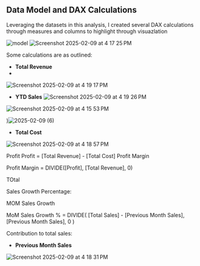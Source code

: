 
## Data Model and DAX Calculations

Leveraging the datasets in this analysis, I created several DAX calculations through measures and columns to highlight through visuazlation

 ![model](https://github.com/user-attachments/assets/c7f99b17-0a4f-452f-a44e-a20c1adfeee3)
![Screenshot 2025-02-09 at 4 17 25 PM](https://github.com/user-attachments/assets/04a7cb88-ab35-4db9-be1b-23a4e30991df)

Some calculations are as outlined: 

- **Total Revenue**
- 
![Screenshot 2025-02-09 at 4 19 17 PM](https://github.com/user-attachments/assets/c660196f-3e00-4e23-a16e-9cb85ba9f75f)

     

- **YTD Sales** 
![Screenshot 2025-02-09 at 4 19 26 PM](https://github.com/user-attachments/assets/55d05d30-3871-4885-b473-976cdd163c59)

![Screenshot 2025-02-09 at 4 15 53 PM](https://github.com/user-attachments/assets/1cd6f438-15bf-4517-99f4-01140c570194)

 
)![2025-02-09 (6)](https://github.com/user-attachments/assets/a208d4b8-3505-4cd9-809b-06dd4a5016e7)

- **Total Cost**

![Screenshot 2025-02-09 at 4 18 57 PM](https://github.com/user-attachments/assets/81aab9f7-6884-4acd-b356-1bf488a6af82)

Profit
Profit = [Total Revenue] - [Total Cost]
Profit Margin

Profit Margin = DIVIDE([Profit], [Total Revenue], 0)

TOtal 

Sales Growth Percentage: 

MOM Sales Growth

MoM Sales Growth % = DIVIDE(
    [Total Sales] - [Previous Month Sales],
    [Previous Month Sales],
    0
)

Contribution to total sales:
- **Previous Month Sales**

![Screenshot 2025-02-09 at 4 18 31 PM](https://github.com/user-attachments/assets/433cc388-6d57-4169-9685-8042f6e12f19)

 

